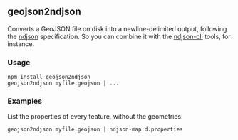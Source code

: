 ## geojson2ndjson

Converts a GeoJSON file on disk into a newline-delimited output, following the [ndjson](http://ndjson.org/) specification. So you can combine it with the [ndjson-cli](https://www.npmjs.com/package/ndjson-cli) tools, for instance.

### Usage

```
npm install geojson2ndjson
geojson2ndjson myfile.geojson | ...
```

### Examples

List the properties of every feature, without the geometries:

```
geojson2ndjson myfile.geojson | ndjson-map d.properties
```